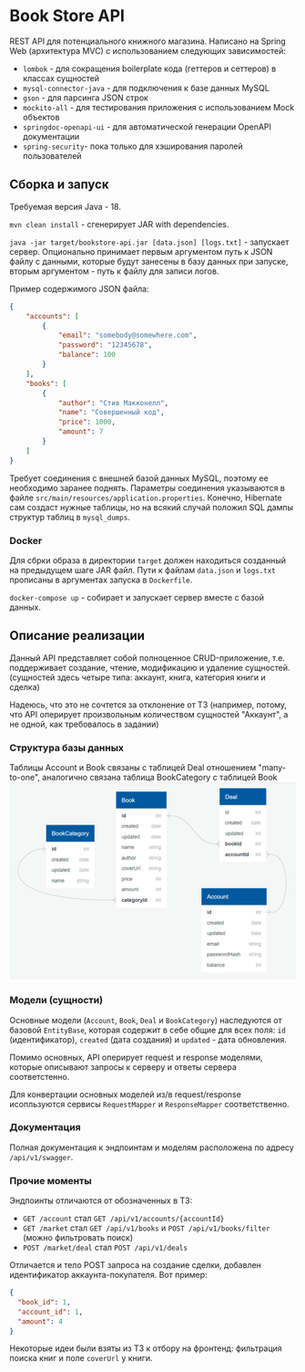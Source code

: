 # Book Store API

REST API для потенциального книжного магазина. Написано
на Spring Web (архитектура MVC) с использованием следующих
зависимостей:

* `lombok` - для сокращения boilerplate кода (геттеров и сеттеров) в классах сущностей
* `mysql-connector-java` - для подключения к базе данных MySQL
* `gson` - для парсинга JSON строк
* `mockito-all` - для тестирования приложения с использованием Mock объектов
* `springdoc-openapi-ui` - для автоматической генерации OpenAPI документации
* `spring-security`- пока только для хэширования паролей пользователей

## Сборка и запуск

Требуемая версия Java - 18.

`mvn clean install` - сгенерирует JAR with dependencies.

`java -jar target/bookstore-api.jar [data.json] [logs.txt]` - запускает
сервер. Опционально принимает первым аргументом путь к JSON файлу с данными, которые
будут занесены в базу данных при запуске, вторым аргументом -
путь к файлу для записи логов.

Пример содержимого JSON файла:

```json
{
    "accounts": [
        {
            "email": "somebody@somewhere.com",
            "password": "12345678",
            "balance": 100
        }
    ],
    "books": [
        {
            "author": "Стив Макконелл",
            "name": "Совершенный код",
            "price": 1000,
            "amount": 7
        }
    ]
}
```

Требует соединения с внешней базой данных MySQL, поэтому ее
необходимо заранее поднять.
Параметры соединения указываются
в файле `src/main/resources/application.properties`.
Конечно, Hibernate сам создаст нужные таблицы, но на всякий случай положил
SQL дампы структур таблиц в `mysql_dumps`.

### Docker
Для сбрки образа в директории `target` должен находиться созданный на предыдущем шаге JAR файл.
Пути к файлам `data.json` и `logs.txt` прописаны в аргументах запуска в `Dockerfile`.

`docker-compose up` - собирает и запускает сервер вместе с базой
данных.

## Описание реализации
Данный API представляет собой полноценное CRUD-приложение,
т.е. поддерживает создание, чтение, модификацию и удаление сущностей.
(сущностей здесь четыре типа: аккаунт, книга, категория книги и сделка)

Надеюсь, что это не сочтется за отклонение от ТЗ (например,
потому, что API оперирует произвольным количеством сущностей
"Аккаунт", а не одной, как требовалось в задании)

### Структура базы данных
Таблицы Account и Book связаны с таблицей Deal отношением
"many-to-one", аналогично связана таблица BookCategory с таблицей Book
![db schema](https://github.com/timickb/book-store-api/blob/dev/db-schema.png?raw=true)


### Модели (сущности)
Основные модели (`Account`, `Book`, `Deal` и `BookCategory`) наследуются
от базовой `EntityBase`, которая содержит в себе общие для всех
поля: `id` (идентификатор), `created` (дата создания) и `updated` -
дата обновления.

Помимо основных, API оперирует request и response моделями,
которые описывают запросы к серверу и ответы сервера соответстенно.

Для конвертации основных моделей из/в request/response исопльзуются
сервисы `RequestMapper` и `ResponseMapper` соответственно.

### Документация
Полная документация к эндпоинтам и моделям расположена по адресу 
`/api/v1/swagger`.

### Прочие моменты
Эндпоинты отличаются от обозначенных в ТЗ:
* `GET /account` стал `GET /api/v1/accounts/{accountId}`
* `GET /market` стал `GET /api/v1/books` и `POST /api/v1/books/filter` (можно фильтровать поиск)
* `POST /market/deal` стал `POST /api/v1/deals`

Отличается и тело POST запроса на создание сделки,
добавлен идентификатор аккаунта-покупателя. Вот пример:
```json
{
  "book_id": 1,
  "account_id": 1,
  "amount": 4
}
```

Некоторые идеи были взяты из ТЗ к отбору на фронтенд: фильтрация поиска
книг и поле `coverUrl` у книги.
